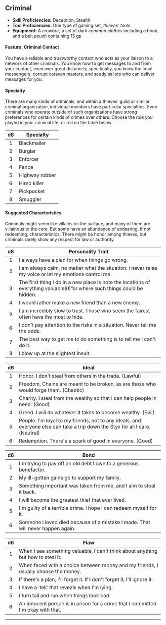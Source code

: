 ﻿## Criminal

- **Skill Proficiencies:** Deception, Stealth
- **Tool Proficiencies:** One type of gaming set, *thieves' tools*
- **Equipment:** A *crowbar*, a set of dark *common clothes* including a hood, and a belt *pouch* containing 15 gp

#### Feature: Criminal Contact

You have a reliable and trustworthy contact who acts as your liaison to a network of other criminals. You know how to get messages to and from your contact, even over great distances; specifically, you know the local messengers, corrupt caravan masters, and seedy sailors who can deliver messages for you.

#### Specialty

There are many kinds of criminals, and within a thieves' guild or similar criminal organization, individual members have particular specialties. Even criminals who operate outside of such organizations have strong preferences for certain kinds of crimes over others. Choose the role you played in your criminal life, or roll on the table below.

|  d8 | Specialty      |
|:---:|----------------|
|  1  | Blackmailer    |
|  2  | Burglar        |
|  3  | Enforcer       |
|  4  | Fence          |
|  5  | Highway robber |
|  6  | Hired killer   |
|  7  | Pickpocket     |
|  8  | Smuggler       |

#### Suggested Characteristics

Criminals might seem like villains on the surface, and many of them are villainous to the core. But some have an abundance of endearing, if not redeeming, characteristics. There might be honor among thieves, but criminals rarely show any respect for law or authority.

|  d8 | Personality Trait                                                                                                      |
|:---:|------------------------------------------------------------------------------------------------------------------------|
|  1  | I always have a plan for when things go wrong.                                                                         |
|  2  | I am always calm, no matter what the situation. I never raise my voice or let my emotions control me.                  |
|  3  | The first thing I do in a new place is note the locations of everything valuableâ€”or where such things could be hidden. |
|  4  | I would rather make a new friend than a new enemy.                                                                     |
|  5  | I am incredibly slow to trust. Those who seem the fairest often have the most to hide.                                 |
|  6  | I don't pay attention to the risks in a situation. Never tell me the odds.                                             |
|  7  | The best way to get me to do something is to tell me I can't do it.                                                    |
|  8  | I blow up at the slightest insult.                                                                                     |

|  d6 | Ideal                                                                                                                         |
|:---:|-------------------------------------------------------------------------------------------------------------------------------|
|  1  | Honor. I don't steal from others in the trade. (Lawful)                                                                       |
|  2  | Freedom. Chains are meant to be broken, as are those who would forge them. (Chaotic)                                          |
|  3  | Charity. I steal from the wealthy so that I can help people in need. (Good)                                                   |
|  4  | Greed. I will do whatever it takes to become wealthy. (Evil)                                                                  |
|  5  | People. I'm loyal to my friends, not to any ideals, and everyone else can take a trip down the Styx for all I care. (Neutral) |
|  6  | Redemption. There's a spark of good in everyone. (Good)                                                                       |

|  d6 | Bond                                                                            |
|:---:|---------------------------------------------------------------------------------|
|  1  | I'm trying to pay off an old debt I owe to a generous benefactor.               |
|  2  | My ill-gotten gains go to support my family.                                    |
|  3  | Something important was taken from me, and I aim to steal it back.              |
|  4  | I will become the greatest thief that ever lived.                               |
|  5  | I'm guilty of a terrible crime. I hope I can redeem myself for it.              |
|  6  | Someone I loved died because of a mistake I made. That will never happen again. |

|  d6 | Flaw                                                                               |
|:---:|------------------------------------------------------------------------------------|
|  1  | When I see something valuable, I can't think about anything but how to steal it.   |
|  2  | When faced with a choice between money and my friends, I usually choose the money. |
|  3  | If there's a plan, I'll forget it. If I don't forget it, I'll ignore it.           |
|  4  | I have a 'tell' that reveals when I'm lying.                                       |
|  5  | I turn tail and run when things look bad.                                          |
|  6  | An innocent person is in prison for a crime that I committed. I'm okay with that.  |

---

